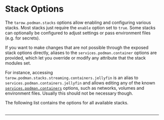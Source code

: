 # Stack Options

The `tarow.podman.stacks` options allow enabling and configuring various stacks.
Most stacks just require the `enable` option set to `true`. Some stacks can optionally be configured to adjust settings or pass environment files (e.g. for secrets).

If you want to make changes that are not possible through the exposed stack options directly, aliases to the `services.podman.container` options are provided, which let you override or modify any attribute that the stack modules set.

For instance, accessing `tarow.podman.stacks.streaming.containers.jellyfin` is an alias to `services.podman.containers.jellyfin` and allows editing any of the known [`services.podman.containers`](https://home-manager-options.extranix.com/?query=services.podman.containers&release=master) options, such as networks, volumes and environment files. Usually this should not be necessary though.

The following list contains the options for all available stacks.
<br/><br/>

---
